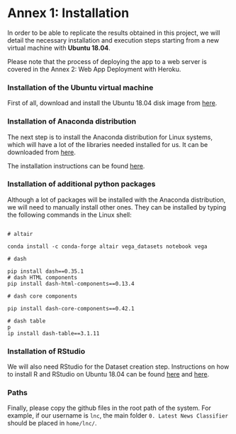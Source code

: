 # Annex 1: Installation



In order to be able to replicate the results obtained in this project, we will detail the necessary installation and execution steps starting from a new virtual machine with **Ubuntu 18.04**.



Please note that the process of deploying the app to a web server is covered in the Annex 2: Web App Deployment with Heroku.



### Installation of the Ubuntu virtual machine



First of all, download and install the Ubuntu 18.04 disk image from [here](#https://www.ubuntu.com/download/desktop).



### Installation of Anaconda distribution



The next step is to install the Anaconda distribution for Linux systems, which will have a lot of the libraries needed installed for us. It can be downloaded from [here](#https://www.anaconda.com/download/#linux).



The installation instructions can be found [here](#http://docs.anaconda.com/anaconda/install/linux/).



### Installation of additional python packages



Although a lot of packages will be installed with the Anaconda distribution, we will need to manually install other ones. They can be installed by typing the following commands in the Linux shell:



```

# altair

conda install -c conda-forge altair vega_datasets notebook vega

# dash

pip install dash==0.35.1
# dash HTML components
pip install dash-html-components==0.13.4

# dash core components

pip install dash-core-components==0.42.1

# dash table
p
ip install dash-table==3.1.11

```
	


### Installation of RStudio



We will also need RStudio for the Dataset creation step. Instructions on how to install R and RStudio on Ubuntu 18.04 can be found [here](#https://www.digitalocean.com/community/tutorials/how-to-install-r-on-ubuntu-18-04) and [here](#https://www.rstudio.com/products/rstudio/download/).



### Paths



Finally, please copy the github files in the root path of the system. For example, if our username is `lnc`, the main folder `0. Latest News Classifier` should be placed in `home/lnc/`. 


